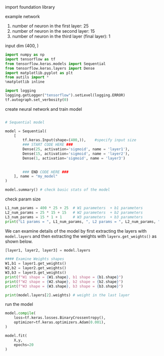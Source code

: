import foundation library 

example network 
1. number of neuron in the first layer: 25
2. number of neuron in the second layer:  15
3. number of neuron in the third layer (final layer): 1

input dim (400, )
```python 
import numpy as np
import tensorflow as tf
from tensorflow.keras.models import Sequential
from tensorflow.keras.layers import Dense
import matplotlib.pyplot as plt
from autils import *
%matplotlib inline

import logging
logging.getLogger("tensorflow").setLevel(logging.ERROR)
tf.autograph.set_verbosity(0)
```

create neural network and train model 

```python

# Sequential model

model = Sequential(
    [               
        tf.keras.Input(shape=(400,)),    #specify input size
        ### START CODE HERE ### 
        Dense(25, activation='sigmoid', name = 'layer1'),
        Dense(15, activation='sigmoid', name = 'layer2'),
        Dense(1, activation='sigmoid', name = 'layer3')
        
        
        ### END CODE HERE ### 
    ], name = "my_model" 
)                            

model.summary() # check basic stats of the model 
```

check param size 
```python 
L1_num_params = 400 * 25 + 25  # W1 parameters  + b1 parameters
L2_num_params = 25 * 15 + 15   # W2 parameters  + b2 parameters
L3_num_params = 15 * 1 + 1     # W3 parameters  + b3 parameters
print("L1 params = ", L1_num_params, ", L2 params = ", L2_num_params, ",  L3 params = ", L3_num_params )
```

We can examine details of the model by first extracting the layers with `model.layers` and then extracting the weights with `layerx.get_weights()` as shown below.

```python
[layer1, layer2, layer3] = model.layers

#### Examine Weights shapes
W1,b1 = layer1.get_weights()
W2,b2 = layer2.get_weights()
W3,b3 = layer3.get_weights()
print(f"W1 shape = {W1.shape}, b1 shape = {b1.shape}")
print(f"W2 shape = {W2.shape}, b2 shape = {b2.shape}")
print(f"W3 shape = {W3.shape}, b3 shape = {b3.shape}")
```

```python  
print(model.layers[2].weights) # weight in the last layer
```


run the model 

```python 
model.compile(
    loss=tf.keras.losses.BinaryCrossentropy(),
    optimizer=tf.keras.optimizers.Adam(0.001),
)

model.fit(
    X,y,
    epochs=20
)
```
